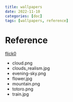 ```yaml
title: wallpapers
date: 2022-11-10
categories: [doc]
tags: [wallpapers, reference]
```

# Reference

[flick0](https://github.com/flick0/dotfiles/tree/dreamy/config/hypr/wallpapers)

- cloud.png
- clouds_realism.jpg
- evening-sky.png
- flower.jpg
- mountain.png
- totoro.png
- train.jpg
